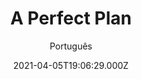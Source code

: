 ---
id: '1404bd90-6923-42b2-9725-ae0142691b23'
type: 'movie' # Filme, Série, Anime
title: "A Perfect Plan"
synopsis: []
originalTitle: "A Perfect Plan"
date: '2021-04-05T19:06:29.000Z'
update: '2021-04-05T19:06:29.000Z'
releaseDate: '2020-05-01T03:00:00.000Z'
imdb:
  rating: '6.3' # 8.5
  id: '' # tt0470752
duration: '1h 18 Min'
trailer:
  urls: [
    'MAylnvVp5OE',
  ]
tags: ['1080p']
genre: ['Ação', 'Crime', 'Mistério'] #
quality: 'WEB-DL' # BluRay, WEB-DL, HDTV, WEB-DL4K, WEB-DLe
format: 'Mkv' # MKV, MP4, TS
audio: 'Inglês' # Dublado, Legendado, Dual Audio, Dub & Leg
subtitle: 'Português' # Português, inglês,
size: '1.95 GB' # 4.8 GB
audioQuality: 10
videoQuality: 10
directors: []
#  - name: 'Lana Wachowski'
#    image: ''
#  - name: 'Lilly Wachowski'
#    image: ''
cast: []
#  - name: 'Keanu Reeves'
#    image: ''
#    characterName: 'Neo'
writers: []
#  - name: ''
#    image: ''
maturityRating:
  age: '' # L , 10, 12, 14, 16, 18
  topics: [''] # Violence, Illegal drugs, Inappropriate Language, Legal Drugs, Sexual Content, Extreme Violence
###########################################
download:
  
  - url: 'magnet:?xt=urn:btih:9470E7081F3C2360A5DF61C8B4CB2CC23BBDFFAF&dn=A.Perfect.Plan.2020.1080p.WEBRip.Legendado.mkv&tr=udp%3a%2f%2ftracker.openbittorrent.com%3a1337%2fannounce&tr=udp%3a%2f%2ftracker.opentrackr.org%3a1337%2fannounce'
    resolution: '1080p' # 720p, 1080p, 4K,
    audio: 'Legendado' # Dublado, Legendado, Dual Audio
    size: '' # 4.8 GB
    quality: '' # BluRay, WEB-DL
    format: '' # MKV
images:
  cover: '/assets/movies/a-perfect-plan.jpg'
  background: '/assets/movies/'
---
